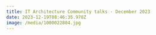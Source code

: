 ```yaml
---
title: IT Architecture Community talks - December 2023
date: 2023-12-19T08:46:35.978Z
image: /media/1000022804.jpg
---
```

